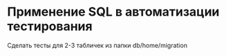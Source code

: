 # Применение SQL в автоматизации тестирования
Сделать тесты для 2-3 табличек из папки db/home/migration

